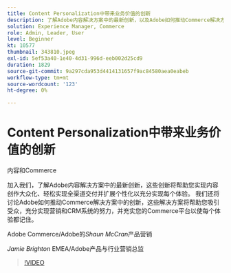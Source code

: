 ```yaml
---
title: Content Personalization中带来业务价值的创新
description: 了解Adobe内容解决方案中的最新创新，以及Adobe如何推动Commerce解决方案的创新
solution: Experience Manager, Commerce
role: Admin, Leader, User
level: Beginner
kt: 10577
thumbnail: 343810.jpeg
exl-id: 5ef53a40-1e40-4d31-996d-eeb002d25cd9
duration: 1829
source-git-commit: 9a297cda953d4414131657f9ac84580aea0eabeb
workflow-type: tm+mt
source-wordcount: '123'
ht-degree: 0%

---
```


# Content Personalization中带来业务价值的创新

内容和Commerce

加入我们，了解Adobe内容解决方案中的最新创新，这些创新将帮助您实现内容创作大众化、轻松实现全渠道交付并扩展个性化以充分实现每个体验。  我们还将讨论Adobe如何推动Commerce解决方案中的创新，这些解决方案将帮助您吸引受众，充分实现营销和CRM系统的努力，并充实您的Commerce平台以使每个体验都记住。

Adobe Commerce/Adobe的&#x200B;*Shaun McCran*&#x200B;产品营销

*Jamie Brighton* EMEA/Adobe产品与行业营销总监

>[!VIDEO](https://video.tv.adobe.com/v/343810/?quality=12&learn=on)
